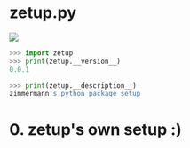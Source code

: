 
# zetup.py


![](https://travis-ci.org/userzimmermann/zetup.py.svg?branch=master)



```python
>>> import zetup
>>> print(zetup.__version__)
0.0.1
```


```python
>>> print(zetup.__description__)
zimmermann's python package setup
```

# 0. zetup's own setup :)
